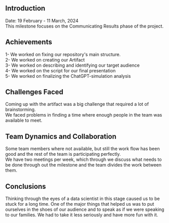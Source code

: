 
## Introduction
Date: 19 February - 11 March, 2024                                                                                                                            
This milestone focuses on the Communicating Results phase of the project.

## Achievements
1- We worked on fixing our repository's main structure.                                                                                                           
2- We worked on creating our Artifact                                                                                                                            
3- We worked on describing and identifying our target audience                                                                                                    
4- We worked on the script for our final presentation                                                                                                            
5- We worked on finalizing the ChatGPT-simulation analysis

## Challenges Faced
Coming up with the artifact was a big challenge that required a lot of brainstorming.                                                                            
We faced problems in finding a time where enough people in the team was available to meet.

## Team Dynamics and Collaboration
Some team members where not available, but still the work flow has been good and the rest of the team is participating perfectly.                                
We have two meetings per week, which through we discuss what needs to be done through out the milestone and the team divides the work between them.

## Conclusions
Thinking through the eyes of a data scientist in this stage caused us to be stuck for a long time. One of the major things that helped us was to put ourselves in the shoes of our audience and to speak as if we were speaking to our families. We had to take it less seriously and have more fun with it.

